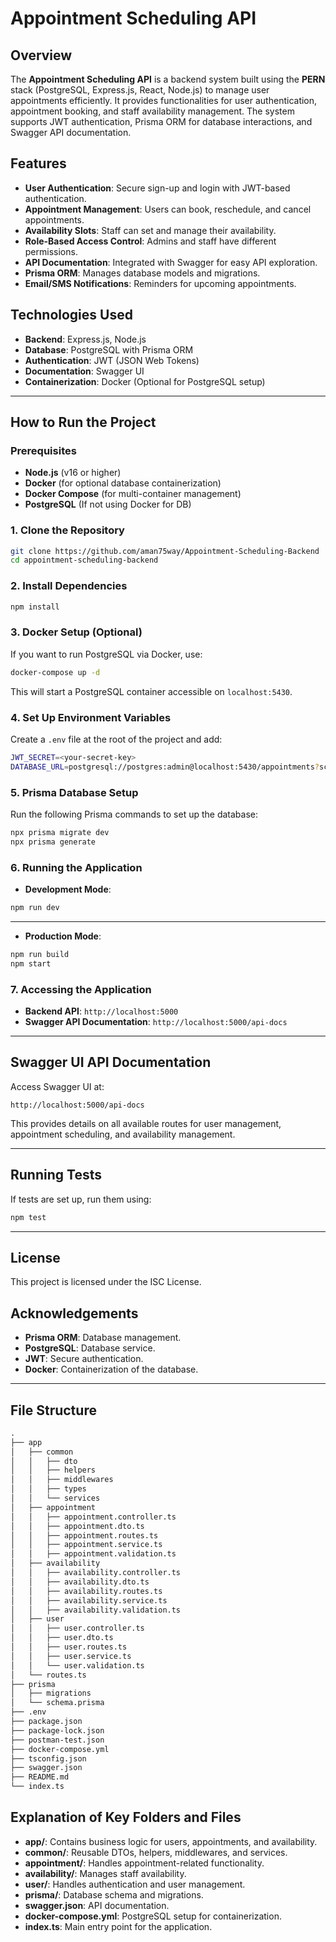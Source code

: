 
# Appointment Scheduling API

## Overview

The **Appointment Scheduling API** is a backend system built using the **PERN** stack (PostgreSQL, Express.js, React, Node.js) to manage user appointments efficiently. It provides functionalities for user authentication, appointment booking, and staff availability management. The system supports JWT authentication, Prisma ORM for database interactions, and Swagger API documentation.

## Features

-   **User Authentication**: Secure sign-up and login with JWT-based authentication.
-   **Appointment Management**: Users can book, reschedule, and cancel appointments.
-   **Availability Slots**: Staff can set and manage their availability.
-   **Role-Based Access Control**: Admins and staff have different permissions.
-   **API Documentation**: Integrated with Swagger for easy API exploration.
-   **Prisma ORM**: Manages database models and migrations.
-   **Email/SMS Notifications**: Reminders for upcoming appointments.

## Technologies Used

-   **Backend**: Express.js, Node.js
-   **Database**: PostgreSQL with Prisma ORM
-   **Authentication**: JWT (JSON Web Tokens)
-   **Documentation**: Swagger UI
-   **Containerization**: Docker (Optional for PostgreSQL setup)

----------

## How to Run the Project

### Prerequisites

-   **Node.js** (v16 or higher)
-   **Docker** (for optional database containerization)
-   **Docker Compose** (for multi-container management)
-   **PostgreSQL** (If not using Docker for DB)

### 1. Clone the Repository

```bash
git clone https://github.com/aman75way/Appointment-Scheduling-Backend
cd appointment-scheduling-backend

```

### 2. Install Dependencies

```bash
npm install

```

### 3. Docker Setup (Optional)

If you want to run PostgreSQL via Docker, use:

```bash
docker-compose up -d

```

This will start a PostgreSQL container accessible on `localhost:5430`.

### 4. Set Up Environment Variables

Create a `.env` file at the root of the project and add:

```bash
JWT_SECRET=<your-secret-key>
DATABASE_URL=postgresql://postgres:admin@localhost:5430/appointments?schema=public

```

### 5. Prisma Database Setup

Run the following Prisma commands to set up the database:

```bash
npx prisma migrate dev
npx prisma generate

```

### 6. Running the Application

-   **Development Mode**:

```bash
npm run dev

```
----------
-   **Production Mode**:

```bash
npm run build
npm start

```

### 7. Accessing the Application

-   **Backend API**: `http://localhost:5000`
-   **Swagger API Documentation**: `http://localhost:5000/api-docs`

----------

## Swagger UI API Documentation

Access Swagger UI at:

```
http://localhost:5000/api-docs

```

This provides details on all available routes for user management, appointment scheduling, and availability management.

----------

## Running Tests

If tests are set up, run them using:

```bash
npm test

```

----------

## License

This project is licensed under the ISC License.

## Acknowledgements

-   **Prisma ORM**: Database management.
-   **PostgreSQL**: Database service.
-   **JWT**: Secure authentication.
-   **Docker**: Containerization of the database.

----------

## File Structure

```markdown
.
├── app
│   ├── common
│   │   ├── dto
│   │   ├── helpers
│   │   ├── middlewares
│   │   ├── types
│   │   └── services
│   ├── appointment
│   │   ├── appointment.controller.ts
│   │   ├── appointment.dto.ts
│   │   ├── appointment.routes.ts
│   │   ├── appointment.service.ts
│   │   ├── appointment.validation.ts
│   ├── availability
│   │   ├── availability.controller.ts
│   │   ├── availability.dto.ts
│   │   ├── availability.routes.ts
│   │   ├── availability.service.ts
│   │   ├── availability.validation.ts
│   ├── user
│   │   ├── user.controller.ts
│   │   ├── user.dto.ts
│   │   ├── user.routes.ts
│   │   ├── user.service.ts
│   │   └── user.validation.ts
│   └── routes.ts
├── prisma
│   ├── migrations
│   └── schema.prisma
├── .env
├── package.json
├── package-lock.json
├── postman-test.json
├── docker-compose.yml
├── tsconfig.json
├── swagger.json
├── README.md
└── index.ts

```

## Explanation of Key Folders and Files

-   **app/**: Contains business logic for users, appointments, and availability.
-   **common/**: Reusable DTOs, helpers, middlewares, and services.
-   **appointment/**: Handles appointment-related functionality.
-   **availability/**: Manages staff availability.
-   **user/**: Handles authentication and user management.
-   **prisma/**: Database schema and migrations.
-   **swagger.json**: API documentation.
-   **docker-compose.yml**: PostgreSQL setup for containerization.
-   **index.ts**: Main entry point for the application.

